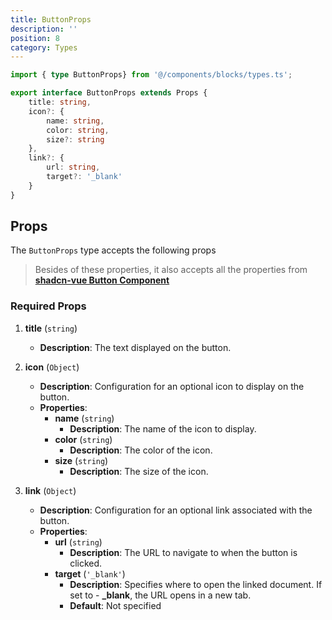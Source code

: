 ```yaml
---
title: ButtonProps
description: ''
position: 8
category: Types
---
```


```typescript
import { type ButtonProps} from '@/components/blocks/types.ts';
```

```typescript
export interface ButtonProps extends Props {
    title: string,
    icon?: {
        name: string,
        color: string,
        size?: string
    },
    link?: {
        url: string,
        target?: '_blank'
    }
}
```

## Props

The `ButtonProps` type accepts the following props
> Besides of these properties, it also accepts all the properties from [**shadcn-vue Button Component**](https://www.shadcn-vue.com/docs/components/button)

### Required Props

1. **title** (`string`)
    - **Description**: The text displayed on the button.
2. **icon** (`Object`)
    - **Description**: Configuration for an optional icon to display on the button.
    - **Properties**:
        - **name** (`string`)
            - **Description**: The name of the icon to display.
        - **color** (`string`)
            - **Description**: The color of the icon.
        - **size** (`string`)
            - **Description**: The size of the icon.

3. **link** (`Object`)
    - **Description**: Configuration for an optional link associated with the button.
    - **Properties**:
        - **url** (`string`)
            - **Description**: The URL to navigate to when the button is clicked.
        - **target** (`'_blank'`)
            - **Description**: Specifies where to open the linked document. If set to - **_blank**, the URL opens in a new tab.
            - **Default**: Not specified
